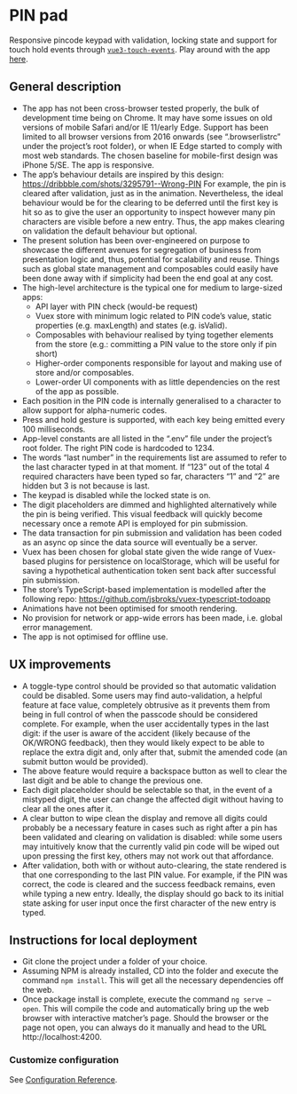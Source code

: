 # PIN pad

Responsive pincode keypad with validation, locking state and support for touch hold events through [`vue3-touch-events`](https://github.com/robinrodricks/vue3-touch-events). Play around with the app [here](https://hqcasanova.github.io/pin-pad).

## General description

- The app has not been cross-browser tested properly, the bulk of development time being on Chrome. It may have some issues on old versions of mobile Safari and/or IE 11/early Edge. Support has been limited to all browser versions from 2016 onwards (see “.browserlistrc” under the project’s root folder), or when IE Edge started to comply with most web standards. The chosen baseline for mobile-first design was iPhone 5/SE. The app is responsive.
- The app’s behaviour details are inspired by this design: https://dribbble.com/shots/3295791--Wrong-PIN  For example, the pin is cleared after validation, just as in the animation. Nevertheless, the ideal behaviour would be for the clearing to be deferred until the first key is hit so as to give the user an opportunity to inspect however many pin characters are visible before a new entry. Thus, the app makes clearing on validation the default behaviour but optional.
- The present solution has been over-engineered on purpose to showcase the different avenues for segregation of business from presentation logic and, thus, potential for scalability and reuse. Things such as global state management and composables could easily have been done away with if simplicity had been the end goal at any cost.
- The high-level architecture is the typical one for medium to large-sized apps:
    - API layer with PIN check (would-be request)
    - Vuex store with minimum logic related to PIN code’s value, static properties (e.g. maxLength) and states (e.g. isValid).
    - Composables with behaviour realised by tying together elements from the store (e.g.: committing a PIN value to the store only if pin short)
    - Higher-order components responsible for layout and making use of store and/or composables.
    - Lower-order UI components with as little dependencies on the rest of the app as possible.
- Each position in the PIN code is internally generalised to a character to allow support for alpha-numeric codes.
- Press and hold gesture is supported, with  each key being emitted every 100 milliseconds.
- App-level constants are all listed in the “.env” file under the project’s root folder. The right PIN code is hardcoded to 1234.
- The words “last number” in the requirements list are assumed to refer to the last character typed in at that moment. If “123” out of the total 4 required characters have been typed so far, characters “1” and “2” are hidden but 3 is not because is last.
- The keypad is disabled while the locked state is on.
- The digit placeholders are dimmed and highlighted alternatively while the pin is being verified. This visual feedback will quickly become necessary once a remote API is employed for pin submission.
- The data transaction for pin submission and validation has been coded as an async op since the data source will eventually be a server.
- Vuex has been chosen for global state given the wide range of Vuex-based plugins for persistence on localStorage, which will be useful for saving a hypothetical authentication token sent back after successful pin submission.
- The store’s TypeScript-based implementation is modelled after the following repo: https://github.com/jsbroks/vuex-typescript-todoapp 
- Animations have not been optimised for smooth rendering.
- No provision for network or app-wide errors has been made, i.e. global error management.
- The app is not optimised for offline use.

## UX improvements

- A toggle-type control should be provided so that automatic validation could be disabled. Some users may find auto-validation, a helpful feature at face value, completely obtrusive as it prevents them from being in full control of when the passcode should be considered complete. For example, when the user accidentally types in the last digit: if the user is aware of the accident (likely because of the OK/WRONG feedback), then they would likely expect to be able to replace the extra digit and, only after that, submit the amended code (an submit button would be provided).
- The above feature would require a backspace button as well to clear the last digit and be able to change the previous one.
- Each digit placeholder should be selectable so that, in the event of a mistyped digit, the user can change the affected digit without having to clear all the ones after it.
- A clear button to wipe clean the display and remove all digits could probably be a necessary feature in cases such as right after a pin has been validated and clearing on validation is disabled: while some users may intuitively know that the currently valid pin code will be wiped out upon pressing the first key, others may not work out that affordance.
- After validation, both with or without auto-clearing, the state rendered is that one corresponding to the last PIN value. For example, if the PIN was correct, the code is cleared and the success feedback remains, even while typing a new entry. Ideally, the display should go back to its initial state asking for user input once the first character of the new entry is typed.


## Instructions for local deployment

- Git clone the project under a folder of your choice.
- Assuming NPM is already installed, CD into the folder and execute the command `npm install`. This will get all the necessary dependencies off the web.
- Once package install is complete, execute the command `ng serve —open`. This will compile the code and automatically bring up the web browser with interactive matcher’s page. Should the browser or the page not open, you can always do it manually and head to the URL http://localhost:4200.

### Customize configuration
See [Configuration Reference](https://cli.vuejs.org/config/).
